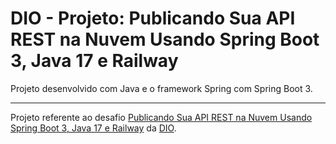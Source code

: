 # DIO - Projeto: Publicando Sua API REST na Nuvem Usando Spring Boot 3, Java 17 e Railway 

Projeto desenvolvido com Java e o framework Spring com Spring Boot 3.

---

Projeto referente ao desafio [Publicando Sua API REST na Nuvem Usando Spring Boot 3, Java 17 e Railway](https://web.dio.me/project/publicando-sua-api-rest-na-nuvem-usando-spring-boot-3-java-17-e-railway/learning/138c435a-5be5-450b-a292-cf6ea002f54c) da [DIO](https://web.dio.me).
